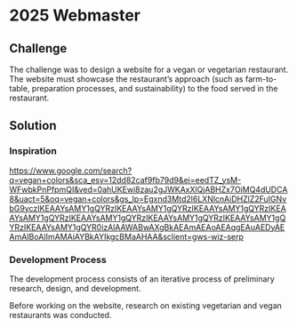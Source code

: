 # 2025 Webmaster

## Challenge
The challenge was to design a website for a vegan or vegetarian restaurant.  The website must showcase the restaurant’s approach (such as farm-to-table, preparation processes, and sustainability) to the food served in the restaurant.

## Solution

### Inspiration
https://www.google.com/search?q=vegan+colors&sca_esv=12dd82caf9fb79d9&ei=eedTZ_ysM-WFwbkPnPfpmQI&ved=0ahUKEwi8zau2gJWKAxXlQjABHZx7OiMQ4dUDCA8&uact=5&oq=vegan+colors&gs_lp=Egxnd3Mtd2l6LXNlcnAiDHZlZ2FuIGNvbG9yczIKEAAYsAMY1gQYRzIKEAAYsAMY1gQYRzIKEAAYsAMY1gQYRzIKEAAYsAMY1gQYRzIKEAAYsAMY1gQYRzIKEAAYsAMY1gQYRzIKEAAYsAMY1gQYRzIKEAAYsAMY1gQYR0izAlAAWABwAXgBkAEAmAEAoAEAqgEAuAEDyAEAmAIBoAIImAMAiAYBkAYIkgcBMaAHAA&sclient=gws-wiz-serp

### Development Process
The development process consists of an iterative process of preliminary research, design, and development.

Before working on the website, research on existing vegetarian and vegan restaurants was conducted.